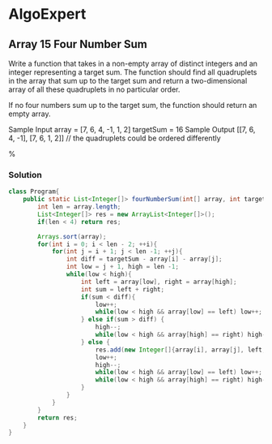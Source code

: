 # AlgoExpert

## Array 15 Four Number Sum

Write a function that takes in a non-empty array of distinct integers and an integer representing a target sum. The function should find all quadruplets in the array that sum up to the target sum and return a two-dimensional array of all these quadruplets in no particular order.

If no four numbers sum up to the target sum, the function should return an empty array.

Sample Input
array = [7, 6, 4, -1, 1, 2]
targetSum = 16
Sample Output
[[7, 6, 4, -1], [7, 6, 1, 2]] // the quadruplets could be ordered differently

%

### Solution

```java
class Program{
    public static List<Integer[]> fourNumberSum(int[] array, int targetSum){
        int len = array.length;
        List<Integer[]> res = new ArrayList<Integer[]>();
        if(len < 4) return res;

        Arrays.sort(array);
        for(int i = 0; i < len - 2; ++i){
            for(int j = i + 1; j < len -1; ++j){
                int diff = targetSum - array[i] - array[j];
                int low = j + 1, high = len -1;
                while(low < high){
                    int left = array[low], right = array[high];
                    int sum = left + right;
                    if(sum < diff){
                        low++;
                        while(low < high && array[low] == left) low++;
                    } else if(sum > diff) {
                        high--;
                        while(low < high && array[high] == right) high--;
                    } else {
                        res.add(new Integer[]{array[i], array[j], left, right});
                        low++;
                        high--;
                        while(low < high && array[low] == left) low++;
                        while(low < high && array[high] == right) high--;
                    }
                }
            }
        }
        return res;
    }
}
```
